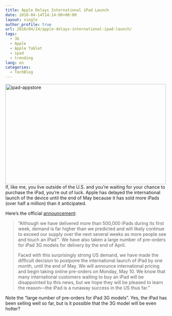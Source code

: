 ```yaml
---
title: Apple Delays International iPad Launch
date: 2010-04-14T14:14:00+00:00
layout: single
author_profile: true
url: 2010/04/14/apple-delays-international-ipad-launch/
tags:
  - 3G
  - Apple
  - Apple Tablet
  - ipad
  - trending
lang: en
categories: 
  - TechBlog
---
```

[<img title="ipad-appstore" border="0" alt="ipad-appstore" src="http://lh5.ggpht.com/_vaUVXcmC3OI/S8XG0V2WRBI/AAAAAAAAB64/ssjb912T1-k/ipad-appstore_thumb%5B3%5D.jpg?imgmax=800" width="500" height="312" />](http://lh3.ggpht.com/_vaUVXcmC3OI/S8XGuoqj0HI/AAAAAAAAB60/PP-5BQF6J24/s1600-h/ipad-appstore%5B5%5D.jpg) If, like me, you live outside of the U.S. and you’re waiting for your chance to purchase the iPad, you’re out of luck. Apple has delayed the international launch of the device until the end of May because it has sold more iPads (over half a million) than it anticipated. 

Here’s the official [announcement](http://www.apple.com/pr/library/2010/04/14advisory_ipad.html): 

> “Although we have delivered more than 500,000 iPads during its first week, demand is far higher than we predicted and will likely continue to exceed our supply over the next several weeks as more people see and touch an iPad™. We have also taken a large number of pre-orders for iPad 3G models for delivery by the end of April. 
> 
> Faced with this surprisingly strong US demand, we have made the difficult decision to postpone the international launch of iPad by one month, until the end of May. We will announce international pricing and begin taking online pre-orders on Monday, May 10. We know that many international customers waiting to buy an iPad will be disappointed by this news, but we hope they will be pleased to learn the reason—the iPad is a runaway success in the US thus far.”

Note the “large number of pre-orders for iPad 3G models”. Yes, the iPad has been selling well so far, but is it possible that the 3G model will be even hotter?